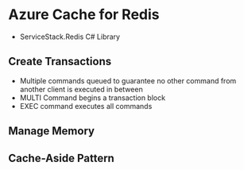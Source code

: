 # Azure Cache for Redis

- ServiceStack.Redis C# Library


## Create Transactions
- Multiple commands queued to guarantee no other command from another client is executed in between
- MULTI Command begins a transaction block
- EXEC command executes all commands

## Manage Memory

## Cache-Aside Pattern
